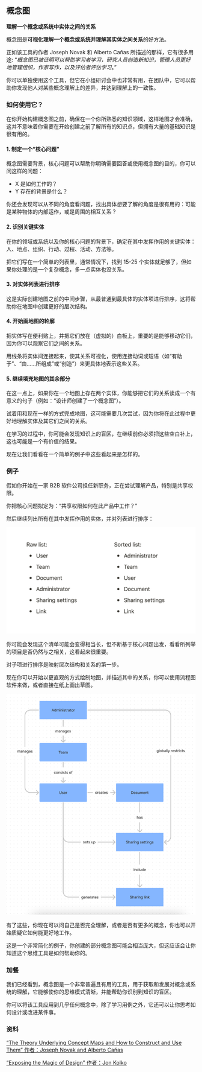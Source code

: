 ## 概念图

**理解一个概念或系统中实体之间的关系**

概念图是**可视化理解一个概念或系统并理解其实体之间关系**的好方法。

正如该工具的作者 Joseph Novak 和 Alberto Caňas 所描述的那样，它有很多用途:
“_概念图已被证明可以帮助学习者学习，研究人员创造新知识，管理人员更好地管理组织，作家写作，以及评估者评估学习_。”

你可以单独使用这个工具，但它在小组研讨会中也非常有用，在团队中，它可以帮助你发现他人对某些概念理解上的差异，并达到理解上的一致性。

### 如何使用它？

在你开始构建概念图之前，确保在一个你所熟悉的知识领域，这样地图才会准确，这并不意味着你需要在开始创建之前了解所有的知识点，但拥有大量的基础知识是很有用的。

#### 1\. 制定一个“核心问题”

概念图需要背景，核心问题可以帮助你明确需要回答或使用概念图的目的，你可以问这样的问题：

* X 是如何工作的？
* Y 存在的背景是什么？

你还会发现可以从不同的角度看问题，找出具体想要了解的角度是很有用的：可能是某种物体的内部运作，或是周围的相互关系？

#### 2\. 识别关键实体

在你的领域或系统以及你的核心问题的背景下，确定在其中发挥作用的关键实体：人、地点、组织、行动、过程、活动、方法等。

把它们写在一个简单的列表里，通常情况下，找到 15-25 个实体就足够了，但如果你处理的是一个复杂概念，多一点实体也没关系。

#### 3\. 对实体列表进行排序

这是实际创建地图之前的中间步骤，从最普通到最具体的实体项进行排序，这将帮助你在地图中创建更好的层次结构。

#### 4\. 开始画地图的轮廓

把实体写在便利贴上，并把它们放在（虚拟的）白板上，重要的是能够移动它们，因为你可以观察它们之间的关系。

用线条将实体间连接起来，使其关系可视化，使用连接动词或短语（如“有助于”、“由……所组成”或“创造”）来更具体地表示这些关系。

#### 5\. 继续填充地图的其余部分

在这一点上，如果你在一个地图上存在两个实体，你能够把它们的关系读成一个有意义的句子（例如：“设计师创建了一个概念图”）。

试着用和现在一样的方式完成地图，这可能需要几次尝试，因为你将在此过程中更好地理解实体及其它们之间的关系。

在学习的过程中，你可能会发现知识上的盲区，在继续前你必须把这些空白补上，这也可能是一个有价值的结果。

现在让我们看看在一个简单的例子中这些看起来是怎样的。

### 例子

假如你开始在一家 B2B 软件公司担任新职务，正在尝试理解产品，特别是共享权限。

你把核心问题拟定为：“共享权限如何在此产品中工作？”

然后继续列出所有在其中发挥作用的实体，并对列表进行排序：

![Example of a list when creating a concept map](./images/concept_map_1.png)

你可能会发现这个清单可能会变得相当长，但不断基于核心问题出发，看看所列举的项目是否仍然与之相关，这看起来很重要。

对子项进行排序是映射层次结构和关系的第一步。

现在你可以开始以更直观的方式绘制地图，并描述其中的关系，你可以使用流程图软件来做，或者直接在纸上画出草图。

![Example of a concept map](./images/concept_map_2.png)

有了这些，你现在可以问自己是否完全理解，或者是否有更多的概念，你也可以开始质疑它如何能更好地工作。

这是一个非常简化的例子，你创建的部分概念图可能会相当庞大，但这应该会让你知道这个思维工具是如何帮助你的。

### 加餐

我们已经看到，概念图是一个非常普遍且有用的工具，用于获取和发展对概念或系统的理解，它能够使你的思维模式清晰，并能帮助你识别到知识的盲区。

你可以将该工具应用到几乎任何概念中，除了学习用例之外，它还可以让你思考如何设计或改进某件事。

### 资料

[“The Theory Underlying Concept Maps and How to Construct and Use Them” 作者：Joseph Novak and Alberto Caňas](http://cmap.ihmc.us/docs/theory-of-concept-maps.php#1-3)

[“Exposing the Magic of Design” 作者：Jon Kolko](https://www.goodreads.com/book/show/9634007-exposing-the-magic-of-design)